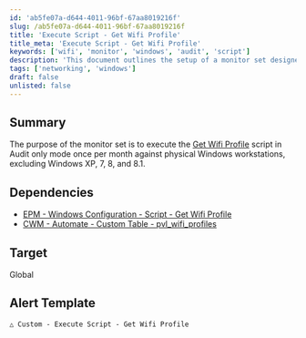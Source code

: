 ```yaml
---
id: 'ab5fe07a-d644-4011-96bf-67aa8019216f'
slug: /ab5fe07a-d644-4011-96bf-67aa8019216f
title: 'Execute Script - Get Wifi Profile'
title_meta: 'Execute Script - Get Wifi Profile'
keywords: ['wifi', 'monitor', 'windows', 'audit', 'script']
description: 'This document outlines the setup of a monitor set designed to execute the Get Wifi Profile script in Audit only mode on physical Windows workstations, excluding older versions such as Windows XP, 7, 8, and 8.1, on a monthly basis.'
tags: ['networking', 'windows']
draft: false
unlisted: false
---
```


## Summary

The purpose of the monitor set is to execute the [Get Wifi Profile](<../scripts/Get Wifi Profile.md>) script in Audit only mode once per month against physical Windows workstations, excluding Windows XP, 7, 8, and 8.1.

## Dependencies

- [EPM - Windows Configuration - Script - Get Wifi Profile](<../scripts/Get Wifi Profile.md>)
- [CWM - Automate - Custom Table - pvl_wifi_profiles](<../tables/pvl_wifi_profiles.md>)

## Target

Global

## Alert Template

```
△ Custom - Execute Script - Get Wifi Profile
```


